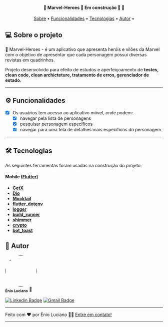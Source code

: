 <h4 align="center"> 
	🚧  Marvel-Heroes 🦸 Em construção 🚀 🚧
</h4>

<p align="center">
 <a href="#-sobre-o-projeto">Sobre</a> •
 <a href="#-funcionalidades">Funcionalidades</a> •
 <a href="#-tecnologias">Tecnologias</a> • 
 <a href="#-autor">Autor</a> • 
</p>


## 💻 Sobre o projeto

🦸 Marvel-Heroes - é um aplicativo que apresenta heróis e vilões da Marvel com o objetivo de apresentar que cada personagem possui diversas revistas em quadrinhos.


Projeto desenvolvido para efeito de estudos e aperfeiçoamento de **testes, clean code, clean archicteture, tratamento de erros, gerenciador de estado**. 

---

## ⚙️ Funcionalidades

- [x] Os usuários tem acesso ao aplicativo móvel, onde podem:
  - [x] navegar pela lista de personagens
  - [x] pesquisar personagem específicos
  - [x] navegar para uma tela de detalhes mais específicos do personagem.

---

## 🛠 Tecnologias

As seguintes ferramentas foram usadas na construção do projeto:

#### **Mobile**  ([Flutter](https://flutter.dev//))

-   **[GetX](https://pub.dev/packages/get/)**
-   **[Dio](https://pub.dev/packages/dio)**
-   **[Mocktail](https://pub.dev/packages/mocktail)**
-   **[flutter_dotenv](https://pub.dev/packages/flutter_dotenv)**
-   **[logger](https://pub.dev/packages/logger)**
-   **[build_runner](https://pub.dev/packages/build_runner)**
-   **[shimmer](https://pub.dev/packages/shimmer)**
-   **[crypto](https://pub.dev/packages/crypto)**
-   **[bot_toast](https://pub.dev/packages/bot_toast)**

## 🦸 Autor

<a href="">
 <img style="border-radius: 50%;" src="https://avatars.githubusercontent.com/u/29754893?v=4" width="100px;" alt=""/>
 <br />
 <sub><b>Ênio Luciano</b></sub></a> 🚀
 <br />

[![Linkedin Badge](https://img.shields.io/badge/-Enio-blue?style=flat-square&logo=Linkedin&logoColor=white&link=https://www.linkedin.com/in/enio-barbosa/)](https://www.linkedin.com/in/enio-barbosa/) 
[![Gmail Badge](https://img.shields.io/badge/-eniolucianoo@gmail.com-c14438?style=flat-square&logo=Gmail&logoColor=white&link=mailto:eniolucianoo@gmail.com)](mailto:eniolucianoo@gmail.com)

---

Feito com ❤️ por Ênio Luciano 👋🏽 [Entre em contato!](https://www.linkedin.com/in/enio-barbosa/)

---
